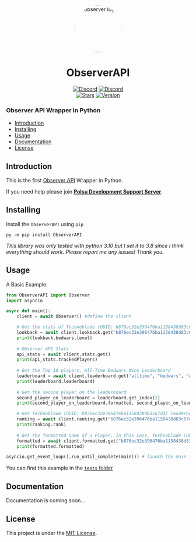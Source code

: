 <div align="center">
    <a href="https://discord.gg/xm9QX3Q"><img src="https://media.discordapp.net/attachments/804945677833994240/943163642176761876/JBBQuMj.png" alt="observer logo" height="128" style="border-radius: 50%"></a>
    <h1>ObserverAPI</h1>
</div>
<div align="center">
        <a href="https://discord.gg/xm9QX3Q"><img src="https://img.shields.io/discord/761623845119328257?color=blue&label=Polsu Support Discord&logo=discord&style=for-the-badge" alt="Discord"></a>
        <a href="https://discord.gg/dcDt9j8fXf"><img src="https://img.shields.io/discord/763987695374434306?color=blue&label=Observer Discord&logo=discord&style=for-the-badge" alt="Discord"></a>  
        <br>
        <a href="https://github.com/Polsulpicien/ObserverAPI"><img src="https://img.shields.io/github/stars/Polsulpicien/ObserverAPI?style=for-the-badge" alt="Stars"></a>
        <a href="https://github.com/Polsulpicien/ObserverAPI"><img src="https://img.shields.io/github/v/release/polsulpicien/ObserverAPI?color=red&label=Version&logo=github&style=for-the-badge" alt="Version"></a>
</div>
<p align="center">
    <h3>Observer API Wrapper in Python</h3>
</p>

  - [Introduction](https://github.com/Polsulpicien/ObserverAPI/#introduction)  
  - [Installing](https://github.com/Polsulpicien/ObserverAPI/#installing)  
  - [Usage](https://github.com/Polsulpicien/ObserverAPI/#usage)  
  - [Documentation](https://github.com/Polsulpicien/ObserverAPI/#documentation)  
  - [License](https://github.com/Polsulpicien/ObserverAPI/#license) 

## Introduction  
  
This is the first [Observer API](https://discord.gg/dcDt9j8fXf) Wrapper in Python.  

If you need help please join **[Polsu Development Support Server](https://discord.gg/xm9QX3Q)**.   

## Installing  

Install the `ObserverAPI` using `pip`  
```
py -m pip install ObserverAPI
```  

*This library was only tested with python 3.10 but I set it to 3.8 since I think everything should work. Please report me any issues! Thank you.*  

## Usage

A Basic Example:
```py
from ObserverAPI import Observer
import asyncio

async def main():
    client = await Observer() #define the client

    # Get the stats of Technoblade (UUID: b876ec32e396476ba1158438d83c67d4) 100 days ago
    lookback = await client.lookback.get("b876ec32e396476ba1158438d83c67d4", 100)
    print(lookback.bedwars.level)
    
    # Observer API Stats
    api_stats = await client.stats.get()
    print(api_stats.trackedPlayers)
    
    # Get the Top 10 players, All-Time Bedwars Wins Leaderboard 
    leaderboard = await client.leaderboard.get("alltime", "bedwars", "wins", 1, 10)
    print(leaderboard.leaderboard)
    
    # Get the second player on the leaderboard
    second_player_on_leaderboard = leaderboard.get_index(2)
    print(second_player_on_leaderboard.formatted, second_player_on_leaderboard.rank, second_player_on_leaderboard.value)

    # Get Technoblade (UUID: b876ec32e396476ba1158438d83c67d4) leaderboard rank, in this case in the All-Time Bedwars Wins Leaderboard
    ranking = await client.ranking.get("b876ec32e396476ba1158438d83c67d4", "alltime", "bedwars", "wins")
    print(ranking.rank)
    
    # Get the formatted name of a Player, in this case, Technoblade (UUID: b876ec32e396476ba1158438d83c67d4) -> §d[PIG§b+++§d] Technoblade
    formatted = await client.formatted.get("b876ec32e396476ba1158438d83c67d4")
    print(formatted.formatted)

asyncio.get_event_loop().run_until_complete(main()) # launch the main function
```
You can find this example in the [`tests` folder](https://github.com/Polsulpicien/ObserverAPI/tree/main/tests)

## Documentation

Documentation is coming soon...

## License
This project is under the [MIT License](https://github.com/Polsulpicien/ObserverAPI/blob/main/LICENSE).
